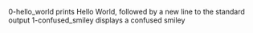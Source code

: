 0-hello_world prints Hello World, followed by a new line to the standard output
1-confused_smiley displays a confused smiley

